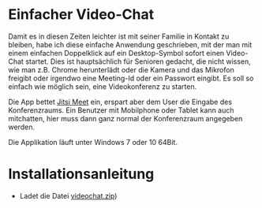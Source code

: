 # Einfacher Video-Chat

Damit es in diesen Zeiten leichter ist mit seiner Familie in Kontakt zu bleiben, habe ich diese einfache Anwendung geschrieben, mit der man mit einem einfachen Doppelklick auf ein Desktop-Symbol sofort einen Video-Chat startet. Dies ist hauptsächlich für Senioren gedacht, die nicht wissen, wie man z.B. Chrome herunterlädt oder die Kamera und das Mikrofon freigibt oder irgendwo eine Meeting-Id oder ein Passwort eingibt. Es soll so einfach wie möglich sein, eine Videokonferenz zu starten.

Die App bettet [Jitsi Meet](https://jitsi.org/jitsi-meet) ein, erspart aber dem User die Eingabe des Konferenzraums. Ein Benutzer mit Mobilphone oder Tablet kann auch mitchatten, hier muss dann ganz normal der Konferenzraum angegeben werden.

Die Applikation läuft unter Windows 7 oder 10 64Bit.

# Installationsanleitung

* Ladet die Datei [videochat.zip](../download/videochat.zip))

